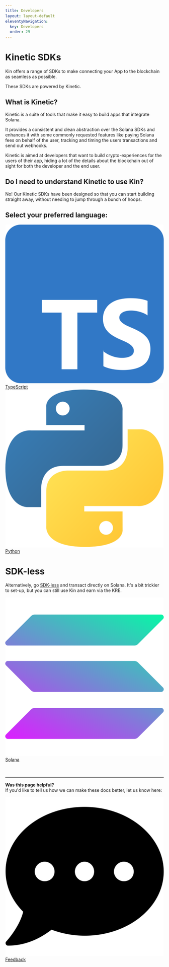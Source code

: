 ```yaml
---
title: Developers
layout: layout-default
eleventyNavigation:
  key: Developers
  order: 29
---
```


# Kinetic SDKs

Kin offers a range of SDKs to make connecting your App to the blockchain as seamless as possible. 

These SDKs are powered by Kinetic.

## What is Kinetic?

Kinetic is a suite of tools that make it easy to build apps that integrate Solana.

It provides a consistent and clean abstraction over the Solana SDKs and enhances it with some commonly requested features like paying Solana fees on behalf of the user, tracking and timing the users transactions and send out webhooks.

Kinetic is aimed at developers that want to build crypto-experiences for the users of their app, hiding a lot of the details about the blockchain out of sight for both the developer and the end user.

## Do I need to understand Kinetic to use Kin?
No! Our Kinetic SDKs have been designed so that you can start building straight away, without needing to jump through a bunch of hoops.


## Select your preferred language:

<div class='developers-languages'>
  <a href='/developers/typescript'><div class='developers-language'>
    <img class='developers-language-icon image-logo' alt='typescript' src='./images/typescript.svg'>
    <span class='developers-language-text image-logo-text'>TypeScript</span>
  </div></a>
  <a href='/developers/python'><div class='developers-language'>
    <img class='developers-language-icon image-logo' alt='python' src='./images/python2.png'>
    <span class='developers-language-text image-logo-text'>Python</span>
  </div></a>
</div>

# SDK-less
Alternatively, go [SDK-less](/developers/sdk-less/) and transact directly on Solana. It's a bit trickier to set-up, but you can still use Kin and earn via the KRE.

<div class='developers-languages'>
  <a href='/developers/sdk-less/'><div class='developers-language'>
    <img class='developers-language-icon image-logo' alt='solana' src='./images/solana.png'>
    <span class='developers-language-text image-logo-text'>Solana</span>
  </div></a>
</div>

<br/>
<br/>

***
**Was this page helpful?**<br/>
If you'd like to tell us how we can make these docs better, let us know here:

<div class='contacts'>
  <a href='https://forms.gle/qhjcDJR59v8RJsaY7' target='_blank'><div class='contact'>
    <img class='contact-icon' alt='Developer' src='../essentials/images/comment-dots-solid.svg'>
    <span class='contact-text'>Feedback</span>
  </div></a>
</div>



